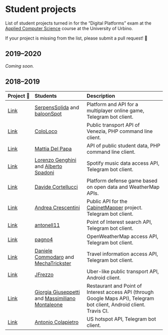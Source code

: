 # Student projects

List of student projects turned in for the “Digital Platforms” exam at the [Applied Computer Science](https://informatica.uniurb.it) course at the University of Urbino.

If your project is missing from the list, please submit a pull request! 🙏

## 2019–2020

*Coming soon.*

## 2018–2019

| Project&nbsp;🔗 | Students | Description |
| :--- | :--- | :--- |
| [Link](https://github.com/SerpensSolida/progetto-piattaforme) | [SerpensSolida](https://github.com/SerpensSolida) and [baloonSpot](https://github.com/baloonSpot) | Platform and API for a multiplayer online game, Telegram bot client. |
| [Link](https://github.com/ColoLoco/Progetto_PDGT_2018) | [ColoLoco](https://github.com/ColoLoco) | Public transport API of Venezia, PHP command line client. |
| [Link](https://github.com/Delpixe/PDGT) | [Mattia Del Papa](https://github.com/Delpixe) | API of public student data, PHP command line client. |
| [Link](https://github.com/Albisyx/progettoPDGT) | [Lorenzo Genghini](https://github.com/Lorenzo1997) and [Alberto Spadoni](https://github.com/Albisyx) | Spotify music data access API, Telegram bot client. |
| [Link](https://github.com/Dodoveloper/pdgt-game) | [Davide Cortellucci](https://github.com/Dodoveloper) | Platform defense game based on open data and WeatherMap APIs.
| [Link](https://github.com/ElCresh/CabinetMapper-API-TelegramBot) | [Andrea Crescentini](https://github.com/ElCresh) | Public API for the [CabinetMapper](https://cabinetmapper.andreacrescentini.com/) project. Telegram bot client. |
| [Link](https://github.com/antonell11/Piattaforme) | [antonell11](https://github.com/antonell11) | Point of Interest search API, Telegram bot client. |
| [Link](https://github.com/pagno4/ProgettoPiattaforme) | [pagno4](https://github.com/pagno4) | OpenWeatherMap access API, Telegram bot client. |
| [Link](https://github.com/MechaTrickster/Bot-Ticelli) | [Daniele Commodaro](https://github.com/pankake) and [MechaTrickster](https://github.com/MechaTrickster) | Travel information access API, Telegram bot client. |
| [Link](https://github.com/JFrezzo/ServizioTrasportoPDGT) | [JFrezzo](https://github.com/JFrezzo) | Uber-like public transport API, Android client. |
| [Link](https://github.com/Fast0n/ProgettoPDGT) | [Giorgia Giuseppetti](https://github.com/gg97g) and [Massimiliano Montaleone](https://github.com/Fast0n) | Restaurant and Point of Interest access API (through Google Maps API), Telegram bot client, Android client. Travis CI. |
| [Link](https://github.com/acolapietro2/progetto-pdgt) | [Antonio Colapietro](https://github.com/acolapietro2) | US hotspot API, Telegram bot client. |
